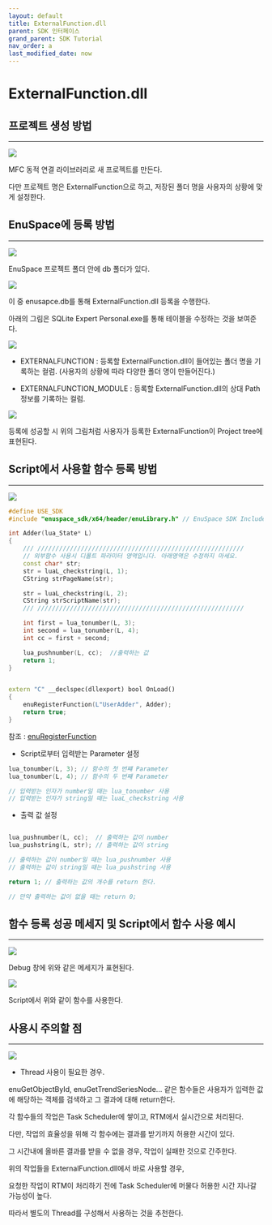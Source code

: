 ```yaml
---
layout: default
title: ExternalFunction.dll 
parent: SDK 인터페이스
grand_parent: SDK Tutorial
nav_order: a
last_modified_date: now
---
```


# ExternalFunction.dll 

## 프로젝트 생성 방법
---
![](./SDK/EXTERNALFUNCTION/ExternalFunction_0.PNG)

MFC 동적 연결 라이브러리로 새 프로젝트를 만든다. 

다만 프로젝트 명은 ExternalFunction으로 하고, 저장된 폴더 명을 사용자의 상황에 맞게 설정한다.

## EnuSpace에 등록 방법
---
![](./SDK/EXTERNALFUNCTION/ExternalFunction_1.PNG)

EnuSpace 프로젝트 폴더 안에 db 폴더가 있다.

![](./SDK/EXTERNALFUNCTION/ExternalFunction_2.PNG)

이 중 enusapce.db를 통해 ExternalFunction.dll 등록을 수행한다. 

아래의 그림은 SQLite Expert Personal.exe를 통해 테이블을 수정하는 것을 보여준다.

![](./SDK/EXTERNALFUNCTION/ExternalFunction_3.PNG)

* EXTERNALFUNCTION : 등록할 ExternalFunction.dll이 들어있는 폴더 명을 기록하는 컬럼. (사용자의 상황에 따라 다양한 폴더 명이 만들어진다.)

* EXTERNALFUNCTION_MODULE : 등록할 ExternalFunction.dll의 상대 Path 정보를 기록하는 컬럼.

![](./SDK/EXTERNALFUNCTION/ExternalFunction_4.PNG)

등록에 성공할 시 위의 그림처럼 사용자가 등록한 ExternalFunction이 Project tree에 표현된다.

## Script에서 사용할 함수 등록 방법
---
![](./SDK/EXTERNALFUNCTION/ExternalFunction_5.PNG)

```cpp
#define USE_SDK
#include "enuspace_sdk/x64/header/enuLibrary.h" // EnuSpace SDK Include는 필수!!!

int Adder(lua_State* L)
{
	/// /////////////////////////////////////////////////////////
	// 외부함수 사용시 디폴트 파라미터 영역입니다. 아래영역은 수정하지 마세요.
	const char* str;
	str = luaL_checkstring(L, 1);
	CString strPageName(str);

	str = luaL_checkstring(L, 2);
	CString strScriptName(str);
	/// /////////////////////////////////////////////////////////

	int first = lua_tonumber(L, 3);
	int second = lua_tonumber(L, 4);
	int cc = first + second;

	lua_pushnumber(L, cc);  //출력하는 값
	return 1;
}


extern "C" __declspec(dllexport) bool OnLoad()
{
	enuRegisterFunction(L"UserAdder", Adder);   
	return true;
}
```
참조 : [enuRegisterFunction](enusappapi_enuregisterfunction)

* Script로부터 입력받는 Parameter 설정
```cpp
lua_tonumber(L, 3); // 함수의 첫 번쨰 Parameter
lua_tonumber(L, 4); // 함수의 두 번쨰 Parameter

// 입력받는 인자가 number일 때는 lua_tonumber 사용
// 입력받는 인자가 string일 때는 luaL_checkstring 사용
```

* 출력 값 설정
```cpp

lua_pushnumber(L, cc);  // 출력하는 값이 number
lua_pushstring(L, str); // 출력하는 값이 string

// 출력하는 값이 number일 때는 lua_pushnumber 사용
// 출력하는 값이 string일 때는 lua_pushstring 사용

return 1; // 출력하는 값의 개수를 return 한다.

// 만약 출력하는 값이 없을 때는 return 0;
```

## 함수 등록 성공 메세지 및 Script에서 함수 사용 예시
---
![](./SDK/EXTERNALFUNCTION/ExternalFunction_6.PNG)

Debug 창에 위와 같은 메세지가 표현된다.

![](./SDK/EXTERNALFUNCTION/ExternalFunction_7.PNG)

Script에서 위와 같이 함수를 사용한다.

## 사용시 주의할 점
---
![](./SDK/EXTERNALFUNCTION/ExternalFunction_waring.PNG)

* Thread 사용이 필요한 경우.

enuGetObjectById, enuGetTrendSeriesNode... 같은 함수들은 사용자가 입력한 값에 해당하는 객체를 검색하고 그 결과에 대해 return한다.

각 함수들의 작업은 Task Scheduler에 쌓이고, RTM에서 실시간으로 처리된다.

다만, 작업의 효율성을 위해 각 함수에는 결과를 받기까지 허용한 시간이 있다. 

그 시간내에 올바른 결과를 받을 수 없을 경우, 작업이 실패한 것으로 간주한다.

위의 작업들을 ExternalFunction.dll에서 바로 사용할 경우, 

요청한 작업이 RTM이 처리하기 전에 Task Scheduler에 머물다 허용한 시간 지나갈 가능성이 높다.

따라서 별도의 Thread를 구성해서 사용하는 것을 추천한다.
